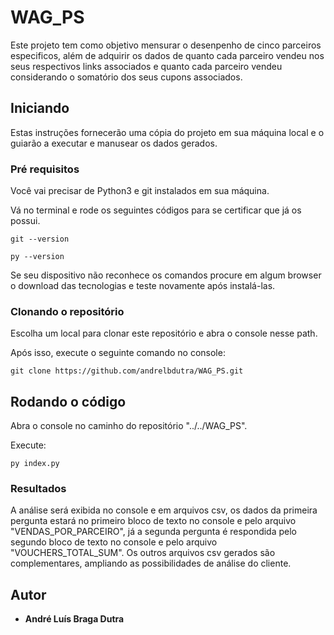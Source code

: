 # WAG_PS

Este projeto tem como objetivo mensurar o desenpenho de cinco parceiros especificos, além de adquirir os dados de quanto cada parceiro vendeu nos seus respectivos links associados e quanto cada parceiro vendeu considerando o somatório dos seus cupons associados.

## Iniciando

Estas instruções fornecerão uma cópia do projeto em sua máquina local e o guiarão a executar e manusear os dados gerados.

### Pré requisitos

Você vai precisar de Python3 e git instalados em sua máquina. 

Vá no terminal e rode os seguintes códigos para se certificar que já os possui.

```
git --version
```

```
py --version
```

Se seu dispositivo não reconhece os comandos procure em algum browser o download das tecnologias e teste novamente após instalá-las.

### Clonando o repositório

Escolha um local para clonar este repositório e abra o console nesse path.

Após isso, execute o seguinte comando no console:

```
git clone https://github.com/andrelbdutra/WAG_PS.git
```

## Rodando o código

Abra o console no caminho do repositório "../../WAG_PS".

Execute:

```
py index.py
```

### Resultados

A análise será exibida no console e em arquivos csv, os dados da primeira pergunta estará no primeiro bloco de texto no console e pelo arquivo "VENDAS_POR_PARCEIRO", já a segunda pergunta é respondida pelo segundo bloco de texto no console e pelo arquivo "VOUCHERS_TOTAL_SUM". Os outros arquivos csv gerados são complementares, ampliando as possibilidades de análise do cliente.

## Autor

* **André Luís Braga Dutra**
